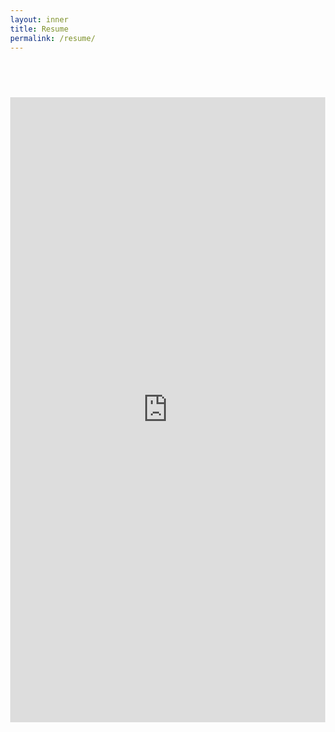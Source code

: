 ```yaml
---
layout: inner
title: Resume
permalink: /resume/
---
```

## <br>
<html lang="en" style="width:100%; height:100%;">
<head>
  <meta http-equiv="content-type" content="text/html; charset=utf-8">
  <title>kekayan's Resume</title>
</head>
  <body style="width:100%; height:100%; margin:0;">
    <iframe src="https://docs.google.com/gview?url=https://github.com/Sebastian-O-Rodriguez/projects/raw/master/sebrod-resumé.pdf&embedded=true" toolbar="0" style="width:100%; height:1000px;" frameborder="0" toolbar="0"></iframe>
  </body>
</html>

